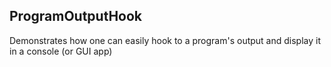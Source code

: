 ﻿## ProgramOutputHook

Demonstrates how one can easily hook to a program's output and display it in a console (or GUI app)